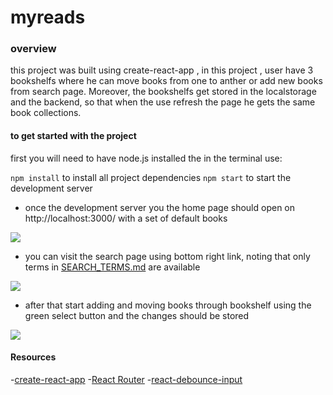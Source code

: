 # myreads


### overview
this project was built using create-react-app , in this project  , user have 3 bookshelfs where he can move books from one to anther or add new books from search page. Moreover, the bookshelfs get stored in the localstorage and the backend, so that when the use refresh the page he gets the same book collections.
 
#### to get started with the project

first you will need to have node.js installed
the in the terminal use:

`npm install` to install all project dependencies
`npm start` to start the development server 

- once the development server you the home page should open on  http://localhost:3000/ with a set of default books 

![](https://i.gyazo.com/5e378556dbb45833fc783c8f07d6908e.png)

- you can visit the search page using bottom right link, noting that only terms in [SEARCH_TERMS.md](SEARCH_TERMS.md) are available

![](https://i.gyazo.com/288b3fd4e86091ae0f43a018edc4e872.png)

- after that start adding  and moving books through bookshelf using the green select button and the changes should be stored

![](https://i.gyazo.com/f6abab1633237e51027779041a0f829e.png)

#### Resources
-[create-react-app](https://reactjs.org/docs/create-a-new-react-app.html)
-[React Router](https://reactrouter.com/docs/en/v6)
-[react-debounce-input](https://www.npmjs.com/package/react-debounce-input)

